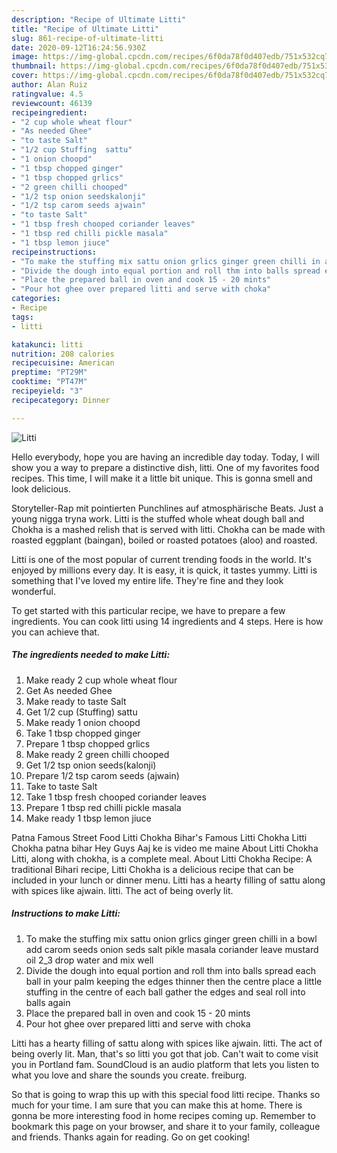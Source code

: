 ```yaml
---
description: "Recipe of Ultimate Litti"
title: "Recipe of Ultimate Litti"
slug: 861-recipe-of-ultimate-litti
date: 2020-09-12T16:24:56.930Z
image: https://img-global.cpcdn.com/recipes/6f0da78f0d407edb/751x532cq70/litti-recipe-main-photo.jpg
thumbnail: https://img-global.cpcdn.com/recipes/6f0da78f0d407edb/751x532cq70/litti-recipe-main-photo.jpg
cover: https://img-global.cpcdn.com/recipes/6f0da78f0d407edb/751x532cq70/litti-recipe-main-photo.jpg
author: Alan Ruiz
ratingvalue: 4.5
reviewcount: 46139
recipeingredient:
- "2 cup whole wheat flour"
- "As needed Ghee"
- "to taste Salt"
- "1/2 cup Stuffing  sattu"
- "1 onion choopd"
- "1 tbsp chopped ginger"
- "1 tbsp chopped grlics"
- "2 green chilli chooped"
- "1/2 tsp onion seedskalonji"
- "1/2 tsp carom seeds ajwain"
- "to taste Salt"
- "1 tbsp fresh chooped coriander leaves"
- "1 tbsp red chilli pickle masala"
- "1 tbsp lemon jiuce"
recipeinstructions:
- "To make the stuffing mix sattu onion grlics ginger green chilli in a bowl add carom seeds onion seds salt pikle masala coriander leave mustard oil 2_3 drop water and mix well"
- "Divide the dough into equal portion and roll thm into balls spread each ball in your palm keeping the edges thinner then the centre place a little stuffing in the centre of each ball gather the edges and seal roll into balls again"
- "Place the prepared ball in oven and cook 15 - 20 mints"
- "Pour hot ghee over prepared litti and serve with choka"
categories:
- Recipe
tags:
- litti

katakunci: litti 
nutrition: 208 calories
recipecuisine: American
preptime: "PT29M"
cooktime: "PT47M"
recipeyield: "3"
recipecategory: Dinner

---
```



![Litti](https://img-global.cpcdn.com/recipes/6f0da78f0d407edb/751x532cq70/litti-recipe-main-photo.jpg)

Hello everybody, hope you are having an incredible day today. Today, I will show you a way to prepare a distinctive dish, litti. One of my favorites food recipes. This time, I will make it a little bit unique. This is gonna smell and look delicious.

Storyteller-Rap mit pointierten Punchlines auf atmosphärische Beats. Just a young nigga tryna work. Litti is the stuffed whole wheat dough ball and Chokha is a mashed relish that is served with litti. Chokha can be made with roasted eggplant (baingan), boiled or roasted potatoes (aloo) and roasted.

Litti is one of the most popular of current trending foods in the world. It's enjoyed by millions every day. It is easy, it is quick, it tastes yummy. Litti is something that I've loved my entire life. They're fine and they look wonderful.


To get started with this particular recipe, we have to prepare a few ingredients. You can cook litti using 14 ingredients and 4 steps. Here is how you can achieve that.

<!--inarticleads1-->

##### The ingredients needed to make Litti:

1. Make ready 2 cup whole wheat flour
1. Get As needed Ghee
1. Make ready to taste Salt
1. Get 1/2 cup (Stuffing)  sattu
1. Make ready 1 onion choopd
1. Take 1 tbsp chopped ginger
1. Prepare 1 tbsp chopped grlics
1. Make ready 2 green chilli chooped
1. Get 1/2 tsp onion seeds(kalonji)
1. Prepare 1/2 tsp carom seeds (ajwain)
1. Take to taste Salt
1. Take 1 tbsp fresh chooped coriander leaves
1. Prepare 1 tbsp red chilli pickle masala
1. Make ready 1 tbsp lemon jiuce


Patna Famous Street Food Litti Chokha Bihar&#39;s Famous Litti Chokha Litti Chokha patna bihar Hey Guys Aaj ke is video me maine About Litti Chokha Litti, along with chokha, is a complete meal. About Litti Chokha Recipe: A traditional Bihari recipe, Litti Chokha is a delicious recipe that can be included in your lunch or dinner menu. Litti has a hearty filling of sattu along with spices like ajwain. litti. The act of being overly lit. 

<!--inarticleads2-->

##### Instructions to make Litti:

1. To make the stuffing mix sattu onion grlics ginger green chilli in a bowl add carom seeds onion seds salt pikle masala coriander leave mustard oil 2_3 drop water and mix well
1. Divide the dough into equal portion and roll thm into balls spread each ball in your palm keeping the edges thinner then the centre place a little stuffing in the centre of each ball gather the edges and seal roll into balls again
1. Place the prepared ball in oven and cook 15 - 20 mints
1. Pour hot ghee over prepared litti and serve with choka


Litti has a hearty filling of sattu along with spices like ajwain. litti. The act of being overly lit. Man, that&#39;s so litti you got that job. Can&#39;t wait to come visit you in Portland fam. SoundCloud is an audio platform that lets you listen to what you love and share the sounds you create. freiburg. 

So that is going to wrap this up with this special food litti recipe. Thanks so much for your time. I am sure that you can make this at home. There is gonna be more interesting food in home recipes coming up. Remember to bookmark this page on your browser, and share it to your family, colleague and friends. Thanks again for reading. Go on get cooking!
